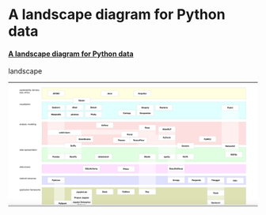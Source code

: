 # A landscape diagram for Python data

#### [A landscape diagram for Python data](https://community.ibm.com/community/user/datascience/blogs/paco-nathan/2019/03/12/a-landscape-diagram-for-python-data) <a id="MainCopy_ctl04_ucPermission_TitlePanel"></a>

landscape

![](../.gitbook/assets/screen-shot-2019-03-30-at-12.54.31-pm.png)

####  <a id="MainCopy_ctl04_ucPermission_TitlePanel"></a>

